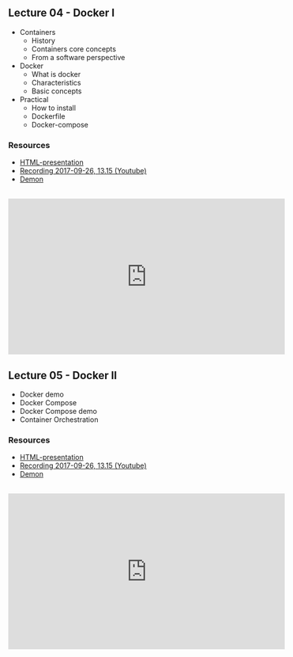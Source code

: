 ## Lecture 04 - Docker I
* Containers
    * History
    * Containers core concepts
    * From a software perspective
* Docker
  * What is docker
  * Characteristics
  * Basic concepts
* Practical
  * How to install
  * Dockerfile
  * Docker-compose

### Resources
- [HTML-presentation](https://cdn.rawgit.com/1dv032/syllabus/master/lectures/part_2/01_docker_I/index.html#/)
- [Recording 2017-09-26, 13.15 (Youtube)](https://youtu.be/L3mxvpkZBEY?t=14m57s&list=PLSWJPPj5sKmpSllVlpyGh-eepqrQVnjJo)
- [Demon](https://github.com/1dv032/syllabus/tree/master/lectures/part_2/01_docker_I/resources)
<br />
<iframe width="560" height="315" src="https://www.youtube.com/embed/L3mxvpkZBEY?t=14m57s&list=PLSWJPPj5sKmpSllVlpyGh-eepqrQVnjJo" frameborder="0" allowfullscreen></iframe>

## Lecture 05 - Docker II
* Docker demo
* Docker Compose
* Docker Compose demo
* Container Orchestration

### Resources
- [HTML-presentation](https://cdn.rawgit.com/1dv032/syllabus/master/lectures/part_2/02_docker_II/index.html#/)
- [Recording 2017-09-26, 13.15 (Youtube)](https://youtu.be/maRMtVeEO0k?t=15m22s&list=PLSWJPPj5sKmpSllVlpyGh-eepqrQVnjJo)
- [Demon](https://github.com/1dv032/syllabus/tree/master/lectures/part_2/02_docker_II/resources)
<br />
<iframe width="560" height="315" src="https://www.youtube.com/embed/maRMtVeEO0k?t=15m22s&list=PLSWJPPj5sKmpSllVlpyGh-eepqrQVnjJo" frameborder="0" allowfullscreen></iframe>



<!--
## Guest Lecture - Monitoring
- [Recording](https://youtu.be/3OTbT1lqk0?list=PLSWJPPj5sKmoIfX9qeb1QbA1a2a0haSsl) 2016-08-30, 13.15 (Youtube)
<iframe width="853" height="480" src="https://www.youtube.com/embed/13OTbT1lqk0?list=PLSWJPPj5sKmoIfX9qeb1QbA1a2a0haSsl" frameborder="0" allowfullscreen></iframe>
-->